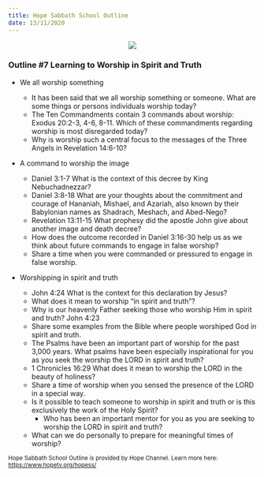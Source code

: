 ```yaml
---
title: Hope Sabbath School Outline
date: 13/11/2020
---
```


<center><img src="https://sabbath-school.adventech.io/api/v1/images/misc/hope-ss-logo.jpg" /></center>

### Outline #7  Learning to Worship in Spirit and Truth

*  We all worship something
	* It has been said that we all worship something or someone.  What are some things or persons individuals worship today?
	* The Ten Commandments contain 3 commands about worship: Exodus 20:2-3, 4-6, 8-11.  Which of these commandments regarding worship is most disregarded today?
	* Why is worship such a central focus to the messages of the Three Angels in Revelation 14:6-10?

*  A command to worship the image
	* Daniel 3:1-7 What is the context of this decree by King Nebuchadnezzar?
	* Daniel 3:8-18 What are your thoughts about the commitment and courage of Hananiah, Mishael, and Azariah, also known by their Babylonian names as Shadrach, Meshach, and Abed-Nego?
	* Revelation 13:11-15 What prophesy did the apostle John give about another image and death decree?
	* How does the outcome recorded in Daniel 3:16-30 help us as we think about future commands to engage in false worship?
	* Share a time when you were commanded or pressured to engage in false worship.

*  Worshipping in spirit and truth
	* John 4:24 What is the context for this declaration by Jesus?
	* What does it mean to worship “in spirit and truth”?
	* Why is our heavenly Father seeking those who worship Him in spirit and truth? John 4:23
	* Share some examples from the Bible where people worshiped God in spirit and truth.
	* The Psalms have been an important part of worship for the past 3,000 years.  What psalms have been especially inspirational for you as you seek the worship the LORD in spirit and truth?
	* 1 Chronicles 16:29 What does it mean to worship the LORD in the beauty of holiness?
	* Share a time of worship when you sensed the presence of the LORD in a special way.
	* Is it possible to teach someone to worship in spirit and truth or is this exclusively the work of the Holy Spirit?
		* Who has been an important mentor for you as you are seeking to worship the LORD in spirit and truth?
	* What can we do personally to prepare for meaningful times of worship?


<small>Hope Sabbath School Outline is provided by Hope Channel. Learn more here: https://www.hopetv.org/hopess/</small>